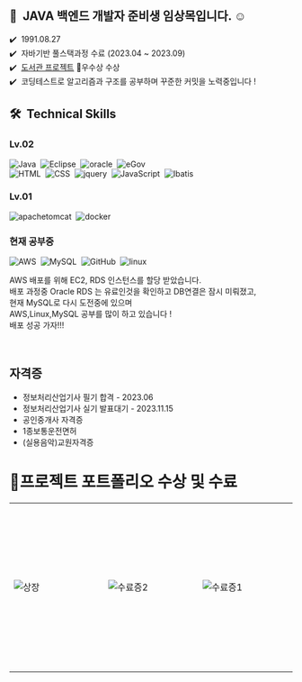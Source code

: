 ## 👋 &nbsp;JAVA 백엔드 개발자 준비생 임상목입니다. ☺️
✔️ &nbsp;1991.08.27\
✔️ &nbsp;자바기반 풀스택과정 수료 (2023.04 ~ 2023.09)\
✔️ &nbsp;[도서관 프로젝트](https://github.com/sangmok12/library/blob/main/README.md)  🥇우수상 수상\
✔️ &nbsp;코딩테스트로 알고리즘과 구조를 공부하며 꾸준한 커밋을 노력중입니다 !

## 🛠 &nbsp;Technical Skills

### Lv.02

![Java](https://img.shields.io/badge/-JAVA-05122A?style=flat&logo=openJDK)&nbsp;
![Eclipse](https://img.shields.io/badge/-Eclipse-05122A?style=flat&logo=Eclipse&logoColor=512BD4)&nbsp;
![oracle](https://img.shields.io/badge/-oracleDB-05122A?style=flat&logo=oracle&logoColor=F80000)&nbsp;
![eGov](https://img.shields.io/badge/-eGovFramework-05122A?style=flat&logo=/e/&logoColor=F16521)&nbsp;\
![HTML](https://img.shields.io/badge/-HTML-05122A?style=flat&logo=HTML5)&nbsp;
![CSS](https://img.shields.io/badge/-CSS-05122A?style=flat&logo=CSS3&logoColor=1572B6)&nbsp;
![jquery](https://img.shields.io/badge/-jquery-05122A?style=flat&logo=jquery&logoColor=0769AD)&nbsp;
![JavaScript](https://img.shields.io/badge/-JavaScript-05122A?style=flat&logo=javascript)&nbsp;
![Ibatis](https://img.shields.io/badge/-Ibatis-05122A?style=flat&logo=foodpanda)&nbsp;


### Lv.01


![apachetomcat](https://img.shields.io/badge/-ApacheTomcat-05122A?style=flat&logo=apachetomcat)&nbsp;
![docker](https://img.shields.io/badge/-docker-05122A?style=flat&logo=docker&logoColor=2496ED)&nbsp;

### 현재 공부중
![AWS](https://img.shields.io/badge/-AWS-05122A?style=flat&logo=AmazonAWS&logoColor=#232F3E)&nbsp;
![MySQL](https://img.shields.io/badge/-MySQL-05122A?style=flat&logo=mysql&logoColor=4479A1)&nbsp;
![GitHub](https://img.shields.io/badge/-GitHub-05122A?style=flat&logo=github)&nbsp;
![linux](https://img.shields.io/badge/-Linux-05122A?style=flat&logo=linux)&nbsp;

AWS 배포를 위해 EC2, RDS 인스턴스를 할당 받았습니다.\
배포 과정중 Oracle RDS 는 유료인것을 확인하고 DB연결은 잠시 미뤄졌고,\
현재 MySQL로 다시 도전중에 있으며\
AWS,Linux,MySQL 공부를 많이 하고 있습니다 !\
배포 성공 가자!!!



<br/>

## 자격증
* 정보처리산업기사 필기 합격 - 2023.06
* 정보처리산업기사 실기 발표대기 - 2023.11.15
* 공인중개사 자격증
* 1종보통운전면허
* (실용음악)교원자격증

# 🥇프로젝트 포트폴리오 수상 및 수료

<table>
 <tr width="900" height="300">
  <td width="300">
   
   ![상장](https://github.com/sangmok12/library/assets/132993309/a81f44a4-4e41-4405-b5cf-a37799f2676c)
</td>
  <td width="300">
   
   ![수료증2](https://github.com/sangmok12/library/assets/132993309/cb686b21-ad3f-4d1a-bb5c-bd6b49d6ab8e)
</td>
  <td width="300">
   
   ![수료증1](https://github.com/sangmok12/library/assets/132993309/6cdc9f4d-8964-4e07-83fe-47431b7b935e)
</td>
  
 </tr>
</table>

